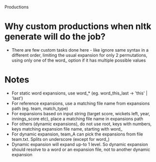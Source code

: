 Productions

# Why custom productions when nltk generate will do the job?

 - There are few custom tasks done here - like ignore same syntax in a different order, limiting the usual expansion for only 2 permutations, using only one of the word_ option if it has multiple possible values
 
# Notes
 - For static word expansions, use word_* (eg. word_this_last -> 'this' | 'last')
 - For reference expansions, use a matching file name from expansions path (eg. team, match_type)
 - For expansions based on input string (target score, wickets left, year, innings_score etc), place a matching file name in expansions path
 - For others (dynamic expansions), do not use root, keys with numbers, keys matching expansion file name, starting with word_ 
 - For dynamic expansion, team_A can pick the expansions from file team.txt. Splits on underscore (except for word_)
 - Dynamic expansion will expand up-to 1 level. So dynamic expansion should resolve to a word or an expansion file, not to another dynamic expansion 